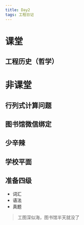 ```yaml
---
title: Day2
tags: 工程日记
---
```


# 课堂

## 工程历史（哲学）

# 非课堂

## 行列式计算问题

## 图书馆微信绑定

## 少辛辣

## 学校平面

## 准备四级
* 词汇
* 语法
* 真题
> 工图深似海，图书馆半天就没了
